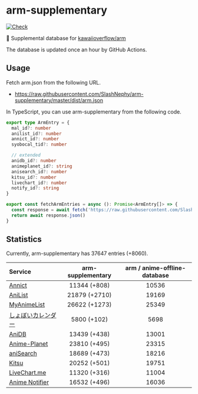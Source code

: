 # arm-supplementary

[![Check](https://github.com/SlashNephy/arm-supplementary/actions/workflows/check-node.yml/badge.svg)](https://github.com/SlashNephy/arm-supplementary/actions/workflows/check-node.yml)

💊 Supplemental database for [kawaiioverflow/arm](https://github.com/kawaiioverflow/arm)

The database is updated once an hour by GitHub Actions.

## Usage

Fetch arm.json from the following URL.

- https://raw.githubusercontent.com/SlashNephy/arm-supplementary/master/dist/arm.json

In TypeScript, you can use arm-supplementary from the following code.

```TypeScript
export type ArmEntry = {
  mal_id?: number
  anilist_id?: number
  annict_id?: number
  syobocal_tid?: number

  // extended
  anidb_id?: number
  animeplanet_id?: string
  anisearch_id?: number
  kitsu_id?: number
  livechart_id?: number
  notify_id?: string
}

export const fetchArmEntries = async (): Promise<ArmEntry[]> => {
  const response = await fetch('https://raw.githubusercontent.com/SlashNephy/arm-supplementary/master/dist/arm.json')
  return await response.json()
}
```

## Statistics

Currently, arm-supplementary has 37647 entries (+8060).

| Service                                     | arm-supplementary | arm / anime-offline-database |
| :------------------------------------------ | :---------------: | :--------------------------: |
| [Annict](https://annict.com)                |   11344 (+808)    |            10536             |
| [AniList](https://anilist.co)               |   21879 (+2710)   |            19169             |
| [MyAnimeList](https://myanimelist.net)      |   26622 (+1273)   |            25349             |
| [しょぼいカレンダー](https://cal.syoboi.jp) |    5800 (+102)    |             5698             |
| [AniDB](https://anidb.net)                  |   13439 (+438)    |            13001             |
| [Anime-Planet](https://anime-planet.com)    |   23810 (+495)    |            23315             |
| [aniSearch](https://anisearch.com)          |   18689 (+473)    |            18216             |
| [Kitsu](https://kitsu.io)                   |   20252 (+501)    |            19751             |
| [LiveChart.me](https://livechart.me)        |   11320 (+316)    |            11004             |
| [Anime Notifier](https://notify.moe)        |   16532 (+496)    |            16036             |
